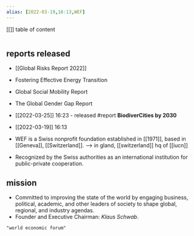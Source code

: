 ```yaml
---
alias: [2022-03-19,16:13,WEF]
---
```

[[]]
table of content
```toc
```

## reports released
- [[Global Risks Report 2022]]
- Fostering Effective Energy Transition
- Global Social Mobility Report
- The Global Gender Gap Report
- [[2022-03-25]] 16:23 - released #report **BiodiverCities by 2030**

- [[2022-03-19]] 16:13
- WEF is a Swiss nonprofit foundation established in [[1971]], based in [[Geneva]], [[Switzerland]]. --> in gland, [[switzerland]] hq of [[iucn]]
- Recognized by the Swiss authorities as an international institution for public-private cooperation.
## mission
- Committed to improving the state of the world by engaging business, political, academic, and other leaders of society to shape global, regional, and industry agendas.
- Founder and Executive Chairman: *Klaus Schwab*.
```query
"world economic forum"
```